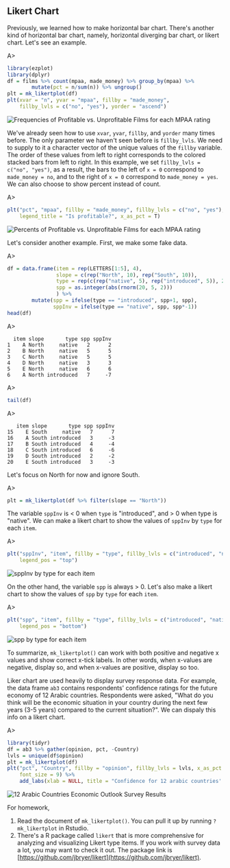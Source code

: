 ## Likert Chart

Previously, we learned how to make horizontal bar chart. There's another kind of
horizontal bar chart, namely, horizontal diverging bar chart, or likert chart. 
Let's see an example.

A>
```r
library(ezplot)
library(dplyr)
df = films %>% count(mpaa, made_money) %>% group_by(mpaa) %>%
        mutate(pct = n/sum(n)) %>% ungroup()
plt = mk_likertplot(df)
plt(xvar = "n", yvar = "mpaa", fillby = "made_money", 
    fillby_lvls = c("no", "yes"), yorder = "ascend")
```

![Frequencies of Profitable vs. Unprofitable Films for each MPAA rating](images/likert_mpaa_cnt-1.png)

We've already seen how to use `xvar`, `yvar`, `fillby`, and `yorder` many times 
before. The only parameter we haven't seen before is `fillby_lvls`. We need to 
supply to it a character vector of the unique values of the `fillby` variable.
The order of these values from left to right corresponds to the colored stacked
bars from left to right. In this example, we set `fillby_lvls = c("no", "yes")`,
as a result, the bars to the left of `x = 0` correspond to `made_money = no`, 
and to the right of `x = 0` correspond to `made_money = yes`. We can also choose 
to show percent instead of count.

A>
```r
plt("pct", "mpaa", fillby = "made_money", fillby_lvls = c("no", "yes"), 
    legend_title = "Is profitable?", x_as_pct = T)
```

![Percents of Profitable vs. Unprofitable Films for each MPAA rating](images/likert_mpaa_pct-1.png)


Let's consider another example. First, we make some fake data.

A>
```r
df = data.frame(item = rep(LETTERS[1:5], 4),
                slope = c(rep("North", 10), rep("South", 10)),
                type = rep(c(rep("native", 5), rep("introduced", 5)), 2),
                spp = as.integer(abs(rnorm(20, 5, 2)))
                ) %>% 
        mutate(spp = ifelse(type == "introduced", spp+1, spp),
               sppInv = ifelse(type == "native", spp, spp*-1))
head(df)
```
A>
```
  item slope       type spp sppInv
1    A North     native   2      2
2    B North     native   5      5
3    C North     native   5      5
4    D North     native   3      3
5    E North     native   6      6
6    A North introduced   7     -7
```
A>
```r
tail(df)
```
A>
```
   item slope       type spp sppInv
15    E South     native   7      7
16    A South introduced   3     -3
17    B South introduced   4     -4
18    C South introduced   6     -6
19    D South introduced   2     -2
20    E South introduced   3     -3
```

Let's focus on North for now and ignore South. 

A>
```r
plt = mk_likertplot(df %>% filter(slope == "North"))
```

The variable `sppInv` is < 0 when `type` is "introduced", and > 0 when type is 
"native". We can make a likert chart to show the values of `sppInv` by `type` for
each `item`.

A>
```r
plt("sppInv", "item", fillby = "type", fillby_lvls = c("introduced", "native"),
    legend_pos = "top")
```

![sppInv by type for each item](images/likert_north_sppInv-1.png)

On the other hand, the variable `spp` is always > 0. Let's also make a likert 
chart to show the values of `spp` by `type` for each `item`.

A>
```r
plt("spp", "item", fillby = "type", fillby_lvls = c("introduced", "native"),
    legend_pos = "bottom")
```

![spp by type for each item](images/likert_north_spp-1.png)

To summarize, `mk_likertplot()` can work with both positive and negative x values
and show correct x-tick labels. In other words, when x-values are negative, 
display so, and when x-values are positive, display so too. 

Liker chart are used heavily to display survey response data. For example, 
the data frame `ab3` contains respondents' confidence ratings for the 
future economy of 12 Arabic countries. Respondents were asked, 
"What do you think will be the economic situation in 
your country during the next few years (3-5 years) compared to the current 
situation?". We can dispaly this info on a likert chart. 

A>
```r
library(tidyr)
df = ab3 %>% gather(opinion, pct, -Country)
lvls = unique(df$opinion)
plt = mk_likertplot(df)
plt("pct", "Country", fillby = "opinion", fillby_lvls = lvls, x_as_pct = T,
    font_size = 9) %>%
    add_labs(xlab = NULL, title = "Confidence for 12 arabic countries' economy")
```

![12 Arabic Countries Economic Outlook Survey Results](images/likert_ab3-1.png)


For homework,

1. Read the document of `mk_likertplot()`. You can pull it up by running 
`?mk_likertplot` in Rstudio. 
2. There's a R package called `likert` that is more comprehensive for analyzing
and visualizing Likert type items. If you work with survey data a lot, you may
want to check it out. The package link is [https://github.com/jbryer/likert](https://github.com/jbryer/likert).
